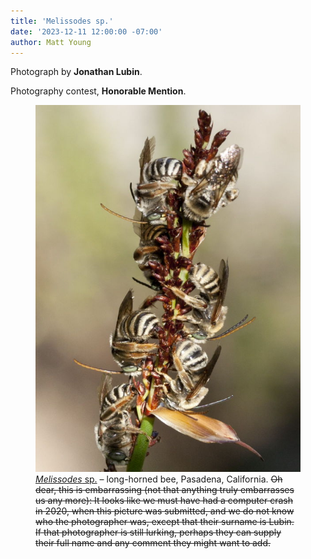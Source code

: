 ```yaml
---
title: 'Melissodes sp.'
date: '2023-12-11 12:00:00 -07:00'
author: Matt Young
---
```

Photograph by <strong>Jonathan Lubin</strong>. 

Photography contest, <strong>Honorable Mention</strong>.

<figure>
<img src="/uploads/2023/Lubin_Melissodes_sp.jpg" alt="Long-horned bee"/>
<figcaption><a href="https://echinaceaproject.org/field-guides/bee/apidae/melissodes-2/"><i>Melissodes</i> sp.</a> &ndash; long-horned bee, Pasadena, California. <strike>Oh dear, this is embarrassing (not that anything truly embarrasses us any more): It looks like we must have had a computer crash in 2020, when this picture was submitted, and we do not know who the photographer was, except that their surname is Lubin. If that photographer is still lurking, perhaps they can supply their full name and any comment they might want to add.</strike>
</figcaption>
</figure>
